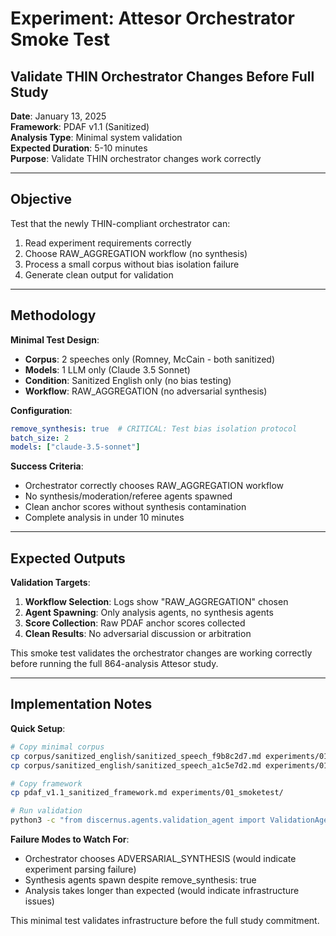 # Experiment: Attesor Orchestrator Smoke Test
## Validate THIN Orchestrator Changes Before Full Study

**Date**: January 13, 2025  
**Framework**: PDAF v1.1 (Sanitized)  
**Analysis Type**: Minimal system validation  
**Expected Duration**: 5-10 minutes  
**Purpose**: Validate THIN orchestrator changes work correctly

---

## Objective

Test that the newly THIN-compliant orchestrator can:
1. Read experiment requirements correctly
2. Choose RAW_AGGREGATION workflow (no synthesis)
3. Process a small corpus without bias isolation failure
4. Generate clean output for validation

---

## Methodology

**Minimal Test Design**:
- **Corpus**: 2 speeches only (Romney, McCain - both sanitized)
- **Models**: 1 LLM only (Claude 3.5 Sonnet)
- **Condition**: Sanitized English only (no bias testing)
- **Workflow**: RAW_AGGREGATION (no adversarial synthesis)

**Configuration**:
```yaml
remove_synthesis: true  # CRITICAL: Test bias isolation protocol
batch_size: 2
models: ["claude-3.5-sonnet"]
```

**Success Criteria**:
- Orchestrator correctly chooses RAW_AGGREGATION workflow
- No synthesis/moderation/referee agents spawned
- Clean anchor scores without synthesis contamination
- Complete analysis in under 10 minutes

---

## Expected Outputs

**Validation Targets**:
1. **Workflow Selection**: Logs show "RAW_AGGREGATION" chosen
2. **Agent Spawning**: Only analysis agents, no synthesis agents
3. **Score Collection**: Raw PDAF anchor scores collected
4. **Clean Results**: No adversarial discussion or arbitration

This smoke test validates the orchestrator changes are working correctly before running the full 864-analysis Attesor study.

---

## Implementation Notes

**Quick Setup**:
```bash
# Copy minimal corpus
cp corpus/sanitized_english/sanitized_speech_f9b8c2d7.md experiments/01_smoketest/corpus/
cp corpus/sanitized_english/sanitized_speech_a1c5e7d2.md experiments/01_smoketest/corpus/

# Copy framework
cp pdaf_v1.1_sanitized_framework.md experiments/01_smoketest/

# Run validation
python3 -c "from discernus.agents.validation_agent import ValidationAgent; ValidationAgent().validate_and_execute_sync('experiments/01_smoketest/pdaf_v1.1_sanitized_framework.md', 'experiments/01_smoketest/smoketest_experiment.md', 'experiments/01_smoketest/corpus')"
```

**Failure Modes to Watch For**:
- Orchestrator chooses ADVERSARIAL_SYNTHESIS (would indicate experiment parsing failure)
- Synthesis agents spawn despite remove_synthesis: true
- Analysis takes longer than expected (would indicate infrastructure issues)

This minimal test validates infrastructure before the full study commitment. 